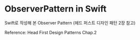 # ObserverPattern in Swift

Swift로 작성해 본 Observer Pattern (헤드 퍼스트 디자인 패턴 2장 참고)




Reference: Head First Design Patterns Chap.2
